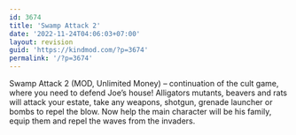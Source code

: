 ```yaml
---
id: 3674
title: 'Swamp Attack 2'
date: '2022-11-24T04:06:03+07:00'
layout: revision
guid: 'https://kindmod.com/?p=3674'
permalink: '/?p=3674'
---
```


Swamp Attack 2 (MOD, Unlimited Money) – continuation of the cult game, where you need to defend Joe’s house! Alligators mutants, beavers and rats will attack your estate, take any weapons, shotgun, grenade launcher or bombs to repel the blow. Now help the main character will be his family, equip them and repel the waves from the invaders.